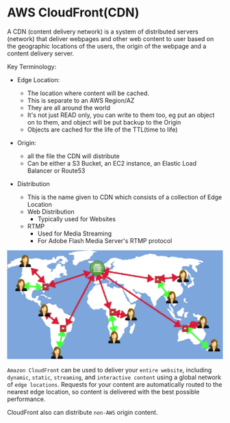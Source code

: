 # AWS CloudFront(CDN)

A CDN (content delivery network) is a system of distributed servers (network) that deliver webpages and other web content to user based on the geographic locations of the users, the origin of the webpage and a content delivery server.

Key Terminology:

* Edge Location:
  * The location where content will be cached.
  * This is separate to an AWS Region/AZ
  * They are all around the world
  * It's not just READ only, you can write to them too, eg put an object on to them, and object will be put backup to the Origin
  * Objects are cached for the life of the TTL(time to life)


* Origin:
  * all the file the CDN will distribute
  * Can be either a S3 Bucket, an EC2 instance, an Elastic Load Balancer or Route53
* Distribution
  * This is the name given to CDN which consists of a collection of Edge Location
  * Web Distribution
    * Typically used for Websites
  * RTMP
    * Used for Media Streaming
    * For Adobe Flash Media Server's RTMP protocol


![CDN](../images/aws_cloudfront/cdn.png)

`Amazon CloudFront` can be used to deliver your `entire website`, including `dynamic`, `static`, `streaming`, and `interactive content` using a global network of `edge locations`. Requests for your content are automatically routed to the nearest edge location, so content is delivered with the best possible performance.

CloudFront also can distribute `non-AWS` origin content.
